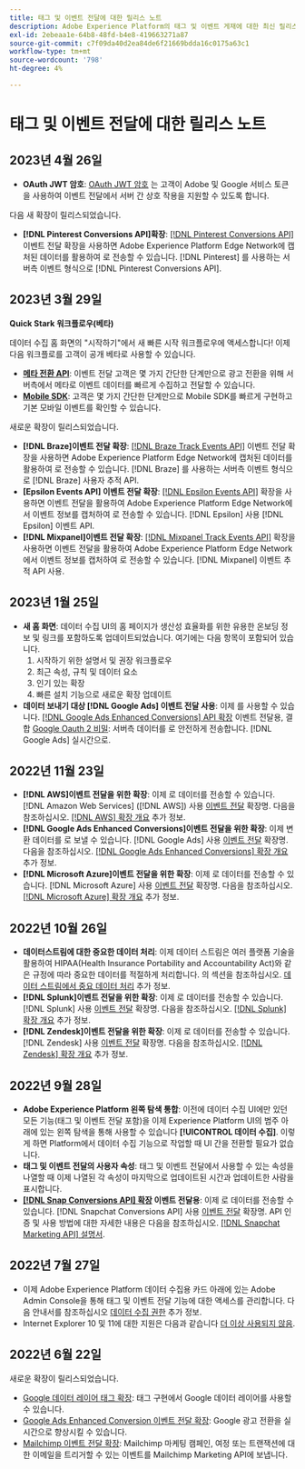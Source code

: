 ```yaml
---
title: 태그 및 이벤트 전달에 대한 릴리스 노트
description: Adobe Experience Platform의 태그 및 이벤트 게재에 대한 최신 릴리스 정보입니다.
exl-id: 2ebeaa1e-64b8-48fd-b4e8-419663271a87
source-git-commit: c7f09da40d2ea84de6f21669bdda16c0175a63c1
workflow-type: tm+mt
source-wordcount: '798'
ht-degree: 4%

---
```


# 태그 및 이벤트 전달에 대한 릴리스 노트

## 2023년 4월 26일

* **OAuth JWT 암호**: [OAuth JWT 암호](https://experienceleague.adobe.com/docs/experience-platform/tags/event-forwarding/secrets.html?lang=en) 는 고객이 Adobe 및 Google 서비스 토큰을 사용하여 이벤트 전달에서 서버 간 상호 작용을 지원할 수 있도록 합니다.

다음 새 확장이 릴리스되었습니다.

* **[!DNL Pinterest Conversions API]확장**: [[!DNL Pinterest Conversions API]](https://experienceleague.adobe.com/docs/experience-platform/tags/extensions/server/pinterest/overview.html) 이벤트 전달 확장을 사용하면 Adobe Experience Platform Edge Network에 캡처된 데이터를 활용하여 로 전송할 수 있습니다. [!DNL Pinterest] 를 사용하는 서버측 이벤트 형식으로 [!DNL Pinterest Conversions API].

## 2023년 3월 29일

**Quick Stark 워크플로우(베타)**

데이터 수집 홈 화면의 &quot;시작하기&quot;에서 새 빠른 시작 워크플로우에 액세스합니다! 이제 다음 워크플로를 고객이 공개 베타로 사용할 수 있습니다.
* **[메타 전환 API](https://experienceleague.adobe.com/docs/experience-platform/tags/extensions/server/meta/overview.html?lang=en#quick-start)**: 이벤트 전달 고객은 몇 가지 간단한 단계만으로 광고 전환을 위해 서버측에서 메타로 이벤트 데이터를 빠르게 수집하고 전달할 수 있습니다.
* **[Mobile SDK](https://developer.adobe.com/client-sdks/documentation/)**: 고객은 몇 가지 간단한 단계만으로 Mobile SDK를 빠르게 구현하고 기본 모바일 이벤트를 확인할 수 있습니다.

새로운 확장이 릴리스되었습니다.

* **[!DNL Braze]이벤트 전달 확장**: [[!DNL Braze Track Events API]](https://experienceleague.adobe.com/docs/experience-platform/tags/extensions/server/braze/overview.html) 이벤트 전달 확장을 사용하면 Adobe Experience Platform Edge Network에 캡처된 데이터를 활용하여 로 전송할 수 있습니다. [!DNL Braze] 를 사용하는 서버측 이벤트 형식으로 [!DNL Braze] 사용자 추적 API.
* **[Epsilon Events API] 이벤트 전달 확장**: [[!DNL Epsilon Events API]](https://experienceleague.adobe.com/docs/experience-platform/tags/extensions/server/braze/overview.html) 확장을 사용하면 이벤트 전달을 활용하여 Adobe Experience Platform Edge Network에서 이벤트 정보를 캡처하여 로 전송할 수 있습니다. [!DNL Epsilon] 사용 [!DNL Epsilon] 이벤트 API.
* **[!DNL Mixpanel]이벤트 전달 확장**: [[!DNL Mixpanel Track Events API]](https://experienceleague.adobe.com/docs/experience-platform/tags/extensions/server/braze/overview.html) 확장을 사용하면 이벤트 전달을 활용하여 Adobe Experience Platform Edge Network에서 이벤트 정보를 캡처하여 로 전송할 수 있습니다. [!DNL Mixpanel] 이벤트 추적 API 사용.

## 2023년 1월 25일

* **새 홈 화면**: 데이터 수집 UI의 홈 페이지가 생산성 효율화를 위한 유용한 온보딩 정보 및 링크를 포함하도록 업데이트되었습니다. 여기에는 다음 항목이 포함되어 있습니다.
   1. 시작하기 위한 설명서 및 권장 워크플로우
   1. 최근 속성, 규칙 및 데이터 요소
   1. 인기 있는 확장
   1. 빠른 설치 기능으로 새로운 확장 업데이트
* **데이터 보내기 대상 [!DNL Google Ads] 이벤트 전달 사용**: 이제 를 사용할 수 있습니다. [[!DNL Google Ads Enhanced Conversions] API 확장](../extensions/server/google-ads-enhanced-conversions/overview.md) 이벤트 전달용, 결합 [Google Oauth 2 비밀](../ui/event-forwarding/secrets.md#google-oauth2): 서버측 데이터를 로 안전하게 전송합니다. [!DNL Google Ads] 실시간으로.

## 2022년 11월 23일

* **[!DNL AWS]이벤트 전달을 위한 확장**: 이제 로 데이터를 전송할 수 있습니다. [!DNL Amazon Web Services] ([!DNL AWS]) 사용 [이벤트 전달](../../tags/ui/event-forwarding/overview.md) 확장명. 다음을 참조하십시오. [[!DNL AWS] 확장 개요](../../tags/extensions/server/aws/overview.md) 추가 정보.
* **[!DNL Google Ads Enhanced Conversions]이벤트 전달을 위한 확장**: 이제 변환 데이터를 로 보낼 수 있습니다. [!DNL Google Ads] 사용 [이벤트 전달](../../tags/ui/event-forwarding/overview.md) 확장명. 다음을 참조하십시오. [[!DNL Google Ads Enhanced Conversions] 확장 개요](../../tags/extensions/server/google-ads-enhanced-conversions/overview.md) 추가 정보.
* **[!DNL Microsoft Azure]이벤트 전달을 위한 확장**: 이제 로 데이터를 전송할 수 있습니다. [!DNL Microsoft Azure] 사용 [이벤트 전달](../../tags/ui/event-forwarding/overview.md) 확장명. 다음을 참조하십시오. [[!DNL Microsoft Azure] 확장 개요](../../tags/extensions/server/azure/overview.md) 추가 정보.

## 2022년 10월 26일

* **데이터스트림에 대한 중요한 데이터 처리**: 이제 데이터 스트림은 여러 플랫폼 기술을 활용하여 HIPAA(Health Insurance Portability and Accountability Act)와 같은 규정에 따라 중요한 데이터를 적절하게 처리합니다. 의 섹션을 참조하십시오. [데이터 스트림에서 중요 데이터 처리](../../edge/datastreams/overview.md#sensitive) 추가 정보.
* **[!DNL Splunk]이벤트 전달을 위한 확장**: 이제 로 데이터를 전송할 수 있습니다. [!DNL Splunk] 사용 [이벤트 전달](../ui/event-forwarding/overview.md) 확장명. 다음을 참조하십시오. [[!DNL Splunk] 확장 개요](../extensions/server/splunk/overview.md) 추가 정보.
* **[!DNL Zendesk]이벤트 전달을 위한 확장**: 이제 로 데이터를 전송할 수 있습니다. [!DNL Zendesk] 사용 [이벤트 전달](../ui/event-forwarding/overview.md) 확장명. 다음을 참조하십시오. [[!DNL Zendesk] 확장 개요](../extensions/server/zendesk/overview.md) 추가 정보.

## 2022년 9월 28일

* **Adobe Experience Platform 왼쪽 탐색 통합**: 이전에 데이터 수집 UI에만 있던 모든 기능(태그 및 이벤트 전달 포함)을 이제 Experience Platform UI의 범주 아래에 있는 왼쪽 탐색을 통해 사용할 수 있습니다 **[!UICONTROL 데이터 수집]**. 이렇게 하면 Platform에서 데이터 수집 기능으로 작업할 때 UI 간을 전환할 필요가 없습니다.
* **태그 및 이벤트 전달의 사용자 속성**: 태그 및 이벤트 전달에서 사용할 수 있는 속성을 나열할 때 이제 나열된 각 속성이 마지막으로 업데이트된 시간과 업데이트한 사람을 표시합니다.
* **[[!DNL Snap Conversions API] 확장](https://exchange.adobe.com/apps/ec/108550) 이벤트 전달용**: 이제 로 데이터를 전송할 수 있습니다. [!DNL Snapchat Conversions API] 사용 [이벤트 전달](../../tags/ui/event-forwarding/overview.md) 확장명. API 인증 및 사용 방법에 대한 자세한 내용은 다음을 참조하십시오. [[!DNL Snapchat Marketing API] 설명서](https://marketingapi.snapchat.com/docs/conversion.html).

## 2022년 7월 27일

* 이제 Adobe Experience Platform 데이터 수집용 카드 아래에 있는 Adobe Admin Console을 통해 태그 및 이벤트 전달 기능에 대한 액세스를 관리합니다. 다음 안내서를 참조하십시오 [데이터 수집 권한](../../collection/permissions.md) 추가 정보.
* Internet Explorer 10 및 11에 대한 지원은 다음과 같습니다 [더 이상 사용되지 않음](../ie-deprecation.md).

## 2022년 6월 22일

새로운 확장이 릴리스되었습니다.

* [Google 데이터 레이어 태그 확장](../extensions/client/google-data-layer/overview.md): 태그 구현에서 Google 데이터 레이어를 사용할 수 있습니다.
* [Google Ads Enhanced Conversion 이벤트 전달 확장](https://partners.adobe.com/exchangeprogram/experiencecloud/exchange.details.108630.html): Google 광고 전환을 실시간으로 향상시킬 수 있습니다.
* [Mailchimp 이벤트 전달 확장](../extensions/server/mailchimp/overview.md): Mailchimp 마케팅 캠페인, 여정 또는 트랜잭션에 대한 이메일을 트리거할 수 있는 이벤트를 Mailchimp Marketing API에 보냅니다.